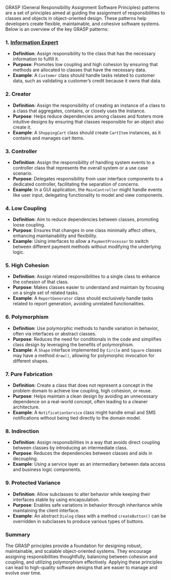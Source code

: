 GRASP (General Responsibility Assignment Software Principles) patterns are a set of principles aimed at guiding the assignment of responsibilities to classes and objects in object-oriented design. These patterns help developers create flexible, maintainable, and cohesive software systems. Below is an overview of the key GRASP patterns:

### 1. [Information Expert](https://github.com/NikolaiKovalenko/edu-grasp-patterns/tree/main/Information_Expert)
- **Definition**: Assign responsibility to the class that has the necessary information to fulfill it.
- **Purpose**: Promotes low coupling and high cohesion by ensuring that methods are allocated to classes that have the necessary data.
- **Example**: A `Customer` class should handle tasks related to customer data, such as validating a customer’s credit because it owns that data.

### 2. Creator
- **Definition**: Assign the responsibility of creating an instance of a class to a class that aggregates, contains, or closely uses the instance.
- **Purpose**: Helps reduce dependencies among classes and fosters more intuitive designs by ensuring that classes responsible for an object also create it.
- **Example**: A `ShoppingCart` class should create `CartItem` instances, as it contains and manages cart items.

### 3. Controller
- **Definition**: Assign the responsibility of handling system events to a controller class that represents the overall system or a use case scenario.
- **Purpose**: Delegates responsibility from user interface components to a dedicated controller, facilitating the separation of concerns.
- **Example**: In a GUI application, the `MainController` might handle events like user input, delegating functionality to model and view components.

### 4. Low Coupling
- **Definition**: Aim to reduce dependencies between classes, promoting loose coupling.
- **Purpose**: Ensures that changes in one class minimally affect others, enhancing maintainability and flexibility.
- **Example**: Using interfaces to allow a `PaymentProcessor` to switch between different payment methods without modifying the underlying logic.

### 5. High Cohesion
- **Definition**: Assign related responsibilities to a single class to enhance the cohesion of that class.
- **Purpose**: Makes classes easier to understand and maintain by focusing on a single set of related tasks.
- **Example**: A `ReportGenerator` class should exclusively handle tasks related to report generation, avoiding unrelated functionalities.

### 6. Polymorphism
- **Definition**: Use polymorphic methods to handle variation in behavior, often via interfaces or abstract classes.
- **Purpose**: Reduces the need for conditionals in the code and simplifies class design by leveraging the benefits of polymorphism.
- **Example**: A `Shape` interface implemented by `Circle` and `Square` classes may have a method `draw()`, allowing for polymorphic invocation for different shapes.

### 7. Pure Fabrication
- **Definition**: Create a class that does not represent a concept in the problem domain to achieve low coupling, high cohesion, or reuse.
- **Purpose**: Helps maintain a clean design by avoiding an unnecessary dependence on a real-world concept, often leading to a cleaner architecture.
- **Example**: A `NotificationService` class might handle email and SMS notifications without being tied directly to the domain model.

### 8. Indirection
- **Definition**: Assign responsibilities in a way that avoids direct coupling between classes by introducing an intermediate class.
- **Purpose**: Reduces the dependencies between classes and aids in decoupling.
- **Example**: Using a service layer as an intermediary between data access and business logic components.

### 9. Protected Variance
- **Definition**: Allow subclasses to alter behavior while keeping their interfaces stable by using encapsulation.
- **Purpose**: Enables safe variations in behavior through inheritance while maintaining the client interface.
- **Example**: An abstract `Dialog` class with a method `createButton()` can be overridden in subclasses to produce various types of buttons.

### Summary

The GRASP principles provide a foundation for designing robust, maintainable, and scalable object-oriented systems. They encourage assigning responsibilities thoughtfully, balancing between cohesion and coupling, and utilizing polymorphism effectively. Applying these principles can lead to high-quality software designs that are easier to manage and evolve over time.